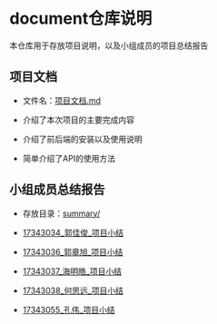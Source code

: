 # document仓库说明

本仓库用于存放项目说明，以及小组成员的项目总结报告

## 项目文档

- 文件名：[项目文档.md](https://github.com/Service-Computing-Group/document/blob/master/%E9%A1%B9%E7%9B%AE%E6%96%87%E6%A1%A3.md)

- 介绍了本次项目的主要完成内容

- 介绍了前后端的安装以及使用说明

- 简单介绍了API的使用方法

## 小组成员总结报告

- 存放目录：[summary/](https://github.com/Service-Computing-Group/document/tree/master/summary)

- [17343034_郭佳俊_项目小结](https://github.com/Service-Computing-Group/document/blob/master/summary/%E9%A1%B9%E7%9B%AE%E6%80%BB%E7%BB%93_17343034.md)

- [17343036_郭章旭_项目小结](https://github.com/Service-Computing-Group/document/blob/master/summary/%E9%A1%B9%E7%9B%AE%E6%80%BB%E7%BB%93_17343036.md)

- [17343037_海明皓_项目小结](https://github.com/Service-Computing-Group/document/blob/master/summary/%E9%A1%B9%E7%9B%AE%E6%80%BB%E7%BB%93_17343037.md)

- [17343038_何思远_项目小结](https://github.com/Service-Computing-Group/document/blob/master/summary/%E9%A1%B9%E7%9B%AE%E6%80%BB%E7%BB%93_17343038.md)

- [17343055_孔伟_项目小结](https://github.com/Service-Computing-Group/document/blob/master/summary/%E9%A1%B9%E7%9B%AE%E6%80%BB%E7%BB%93_17343055.md)